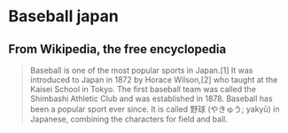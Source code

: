 # Baseball japan

## From Wikipedia, the free encyclopedia

> Baseball is one of the most popular sports in Japan.[1] It was introduced to Japan in 1872 by Horace Wilson,[2] who taught at the Kaisei School in Tokyo. The first baseball team was called the Shimbashi Athletic Club and was established in 1878. Baseball has been a popular sport ever since. It is called 野球 (やきゅう; yakyū) in Japanese, combining the characters for field and ball.